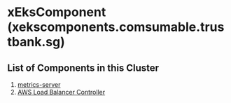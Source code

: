 # xEksComponent (xekscomponents.comsumable.trustbank.sg)

## List of Components in this Cluster
1.  [metrics-server](https://github.com/kubernetes-sigs/metrics-server)
1.  [AWS Load Balancer Controller](https://kubernetes-sigs.github.io/aws-load-balancer-controller/)
